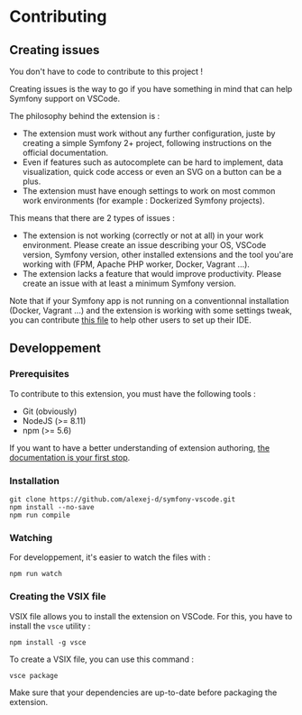 # Contributing

## Creating issues

You don't have to code to contribute to this project !

Creating issues is the way to go if you have something in mind that can help Symfony support on VSCode.

The philosophy behind the extension is :
* The extension must work without any further configuration, juste by creating a simple Symfony 2+ project, following instructions on the official documentation.
* Even if features such as autocomplete can be hard to implement, data visualization, quick code access or even an SVG on a button can be a plus.
* The extension must have enough settings to work on most common work environments (for example : Dockerized Symfony projects).

This means that there are 2 types of issues :
* The extension is not working (correctly or not at all) in your work environment. Please create an issue describing your OS, VSCode version, Symfony version, other installed extensions and the tool you'are working with (FPM, Apache PHP worker, Docker, Vagrant ...).
* The extension lacks a feature that would improve productivity. Please create an issue with at least a minimum Symfony version.

Note that if your Symfony app is not running on a conventionnal installation (Docker, Vagrant ...) and the extension is working with some settings tweak, you can contribute [this file](ENVIRONMENTS.md) to help other users to set up their IDE.

## Developpement

### Prerequisites

To contribute to this extension, you must have the following tools :
* Git (obviously)
* NodeJS (>= 8.11)
* npm (>= 5.6)

If you want to have a better understanding of extension authoring, [the documentation is your first stop](https://code.visualstudio.com/api).

### Installation

```
git clone https://github.com/alexej-d/symfony-vscode.git
npm install --no-save
npm run compile
```

### Watching

For developpement, it's easier to watch the files with :
```
npm run watch
```

### Creating the VSIX file

VSIX file allows you to install the extension on VSCode. For this, you have to install the `vsce` utility :
```
npm install -g vsce
```

To create a VSIX file, you can use this command : 
```
vsce package
```

Make sure that your dependencies are up-to-date before packaging the extension.